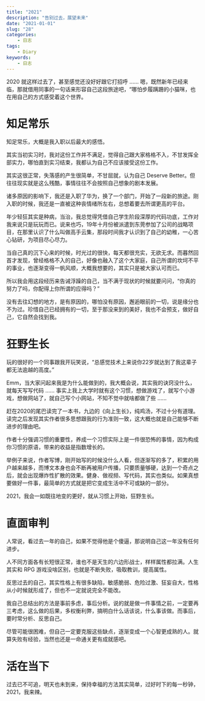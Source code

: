 ```yaml
---
title: "2021"
description: "告别过去，展望未来"
date: "2021-01-01"
slug: "28"
categories:
    - 日志
tags:
    - Diary
keywords:
    - 日志
---
```


2020 就这样过去了，甚至感觉还没好好跟它打招呼 ...... 嗯，既然新年已经来临，那就借用同事的一句话来形容自己这段旅途吧，“哪怕步履蹒跚的小猫咪，也在用自己的方式感受着这个世界。

# 知足常乐
知足常乐，大概是我入职以后最大的感悟。

其实当初实习时，我对这份工作并不满足，觉得自己跟大家格格不入，不甘发挥全部实力，哪怕直到实习结束，我都认为自己不应该接受这份工作。

其实这很正常，失落感的产生很简单，不甘屈就，认为自己 Deserve Better。但往往现实就是这么残酷，事情往往不会按照自己想象的剧本发展。

诸多原因的影响下，我还是入职了华为，换了一个部门，开始了一段新的旅途。刚入职的时候，我还是一直被这种丧情绪所左右，总想着要去所谓更高的平台。

年少轻狂其实是种病，当治，我总觉得凭借自己学生阶段深厚的代码功底，工作对我来说只是玩玩而已。说来也巧，19年十月份被派遣到东莞参加了公司的战略项目，在那里认识了什么叫做高手云集，那段时间我才认识到了自己的幼稚，一心苦心钻研，为项目尽心尽力。

当自己真的沉下心来的时候，时光过的很快，每天都很充实，无欲无求。而暮然回首才发现，曾经格格不入的自己，好像也融入了这个大家庭，自己所谓的坎坷不平的事业，也逐渐变得一帆风顺，大概我想要的，其实只是被大家认可而已。

所以我会用这段经历来告诫浮躁的自己，当不满于现状的时候就要问问，“你真的努力了吗，你配得上你所谓的应得吗？”

没有去往幻想的地方，是有原因的，哪怕没有原因，邂逅眼前的一切，说是缘分也不为过。珍惜自己已经拥有的一切，至于那没来到的美好，我也不会预支，做好自己，它自然会找到我。

# 狂野生长
玩的很好的一个同事跟我开玩笑说，“总感觉技术上来说你22岁就达到了我这辈子都无法逾越的高度。”

Emm，当大家问起来我是为什么能做到的，我大概会说，其实我的诀窍没什么，就每天写写代码 ...... 事实上我上大学时就有这个习惯，想做游戏了，就写个小游戏，想做网站了，就自己写个小网站，不知不觉中就啥都做了些 ......

赶在2020的尾巴读完了一本书，九边的《向上生长》，纯鸡汤，不过十分有道理。读完之后发现其实作者很多思想跟我的行为准则一致，这大概也就是自己能够不断进步的理由吧。

作者十分强调习惯的重要性，养成一个习惯实际上是一件很恐怖的事情，因为构成你习惯的原语，带来的收益是指数增长的。

举例子来说，作者写博，刚开始写的时候没什么人看，但逐渐写的多了，积累的用户越来越多，而博文本身也会不断再被用户传播，只要质量够硬，达到一个奇点之后，就会出现爆炸性扩散的效果。健身、做视频、写代码，其实也类似。如果真想要做好一件事，最简单的方式就是把它变成生活中不可或缺的一部分。

2021，我会一如既往地变的更好，就从习惯上开始，狂野生长。

# 直面审判
人常说，看过去一年的自己，如果不觉得他是个傻逼，那说明自己这一年没有任何进步。

人不同方面各有长短很正常，谁也不是天生的六边形战士，样样属性都拉满。人生其实和 RPG 游戏没啥区别，也就是不断失败，吸取教训，提高属性。

反思过去的自己，其实性格上有很多缺陷，敏感脆弱、危险过激、狂妄自大，性格从小时候就形成了，但也不一定就说完全不能改。

我自己总结出的方法是事前多虑，事后分析。说的就是做一件事情之前，一定要再三考虑，这么做的后果，多权衡利弊，搞明白什么话该说，什么事该做。而事后，要时常分析、反思自己。

尽管可能很困难，但自己一定要克服这些缺点，逐渐变成一个心智更成熟的人。就算失败有经验，当然也还是一命通关更有成就感吧。

# 活在当下
过去已不可追，明天也未到来，保持幸福的方法其实简单，过好时下的每一秒钟，2021，我来辣。


